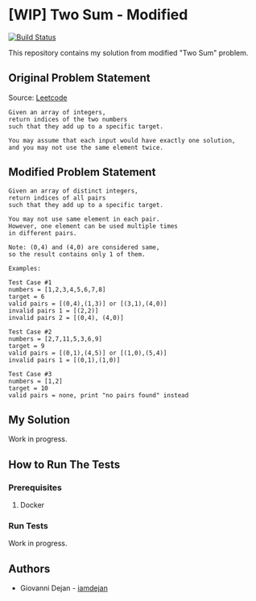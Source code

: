 # [WIP] Two Sum - Modified

[![Build Status](https://travis-ci.org/iamdejan/rust-two-sum-modified.svg?branch=master)](https://travis-ci.org/iamdejan/rust-two-sum-modified)

This repository contains my solution from modified "Two Sum" problem.

## Original Problem Statement

Source: [Leetcode](https://leetcode.com/problems/two-sum/)

```
Given an array of integers,
return indices of the two numbers
such that they add up to a specific target.

You may assume that each input would have exactly one solution,
and you may not use the same element twice.
```

## Modified Problem Statement

```
Given an array of distinct integers,
return indices of all pairs
such that they add up to a specific target.

You may not use same element in each pair.
However, one element can be used multiple times
in different pairs.

Note: (0,4) and (4,0) are considered same,
so the result contains only 1 of them.

Examples:

Test Case #1
numbers = [1,2,3,4,5,6,7,8]
target = 6
valid pairs = [(0,4),(1,3)] or [(3,1),(4,0)]
invalid pairs 1 = [(2,2)]
invalid pairs 2 = [(0,4), (4,0)]

Test Case #2
numbers = [2,7,11,5,3,6,9]
target = 9
valid pairs = [(0,1),(4,5)] or [(1,0),(5,4)]
invalid pairs 1 = [(0,1),(1,0)]

Test Case #3
numbers = [1,2]
target = 10
valid pairs = none, print "no pairs found" instead
```

## My Solution

Work in progress.

<!--- My solution is located at `src/main.rs` file. -->

## How to Run The Tests

### Prerequisites
1) Docker

### Run Tests

Work in progress.
<!---
You can run from terminal:
```
docker-compose up
```
-->
## Authors
- Giovanni Dejan - [iamdejan](https://github.com/iamdejan)
